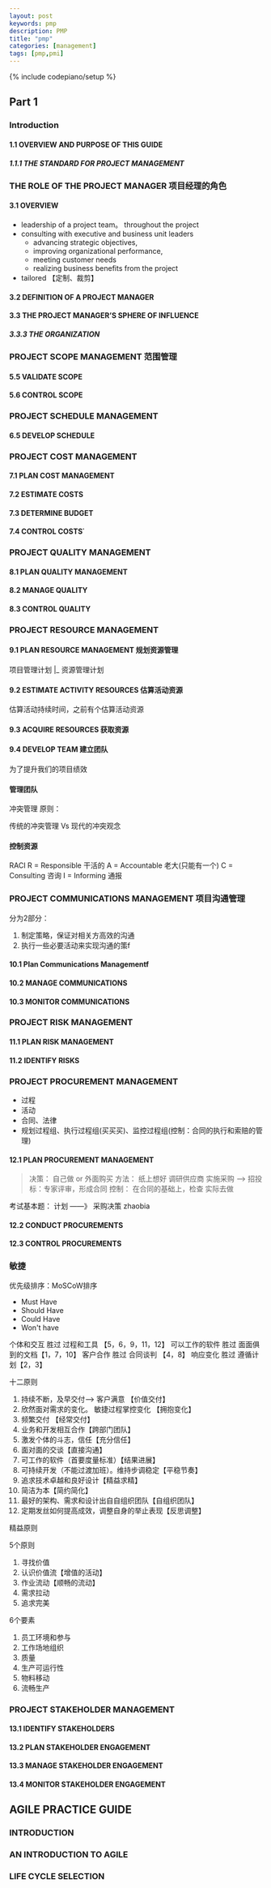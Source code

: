 ```yaml
---
layout: post
keywords: pmp 
description: PMP
title: "pmp"
categories: [management]
tags: [pmp,pmi]
---
```

{% include codepiano/setup %}

## Part 1

### Introduction

#### 1.1 OVERVIEW AND PURPOSE OF THIS GUIDE

##### 1.1.1 THE STANDARD FOR PROJECT MANAGEMENT

### THE ROLE OF THE PROJECT MANAGER 项目经理的角色

#### 3.1 OVERVIEW

* leadership of a project team。 throughout the project
* consulting with executive and business unit
leaders
  * advancing strategic objectives,
  * improving organizational performance,
  * meeting customer needs
  * realizing business benefits from the project
* tailored 【定制、裁剪】

#### 3.2 DEFINITION OF A PROJECT MANAGER

#### 3.3 THE PROJECT MANAGER’S SPHERE OF INFLUENCE

##### 3.3.3 THE ORGANIZATION

### PROJECT SCOPE MANAGEMENT 范围管理

#### 5.5 VALIDATE SCOPE

#### 5.6 CONTROL SCOPE

### PROJECT SCHEDULE MANAGEMENT

#### 6.5 DEVELOP SCHEDULE

### PROJECT COST MANAGEMENT

#### 7.1 PLAN COST MANAGEMENT

#### 7.2 ESTIMATE COSTS

#### 7.3 DETERMINE BUDGET

#### 7.4 CONTROL COSTS˙

### PROJECT QUALITY MANAGEMENT

#### 8.1 PLAN QUALITY MANAGEMENT

#### 8.2 MANAGE QUALITY

#### 8.3 CONTROL QUALITY

### PROJECT RESOURCE MANAGEMENT

#### 9.1 PLAN RESOURCE MANAGEMENT 规划资源管理

项目管理计划
|_ 资源管理计划

#### 9.2 ESTIMATE ACTIVITY RESOURCES 估算活动资源

估算活动持续时间，之前有个估算活动资源

#### 9.3 ACQUIRE RESOURCES 获取资源

#### 9.4 DEVELOP TEAM 建立团队

为了提升我们的项目绩效

#### 管理团队

冲突管理
原则：

传统的冲突管理 Vs 现代的冲突观念

#### 控制资源

RACI
R = Responsible 干活的
A = Accountable 老大(只能有一个)
C = Consulting 咨询
I = Informing 通报

### PROJECT COMMUNICATIONS MANAGEMENT 项目沟通管理

分为2部分：

1. 制定策略，保证对相关方高效的沟通
2. 执行一些必要活动来实现沟通的策f

#### 10.1 Plan Communications Managementf

#### 10.2 MANAGE COMMUNICATIONS

#### 10.3 MONITOR COMMUNICATIONS

### PROJECT RISK MANAGEMENT

#### 11.1 PLAN RISK MANAGEMENT

#### 11.2 IDENTIFY RISKS

### PROJECT PROCUREMENT MANAGEMENT

* 过程
* 活动
* 合同、法律
* 规划过程组、执行过程组(买买买)、监控过程组(控制：合同的执行和索赔的管理)

#### 12.1 PLAN PROCUREMENT MANAGEMENT

> 决策： 自己做 or 外面购买
> 方法：
纸上想好
> 调研供应商
> 实施采购 --> 招投标：专家评审，形成合同
> 控制： 在合同的基础上，检查
实际去做

考试基本题：
计划  ——》 采购决策
zhaobia

#### 12.2 CONDUCT PROCUREMENTS

#### 12.3 CONTROL PROCUREMENTS

### 敏捷

优先级排序：MoSCoW排序

* Must Have
* Should Have
* Could Have
* Won't have

个体和交互   胜过  过程和工具  【5，6，9，11，12】
可以工作的软件 胜过  面面俱到的文档【1，7，10】
客户合作    胜过   合同谈判 【4，8】
响应变化    胜过   遵循计划【2，3】

十二原则

1. 持续不断，及早交付--> 客户满意   【价值交付】
2. 欣然面对需求的变化。 敏捷过程掌控变化 【拥抱变化】
3. 频繁交付 【经常交付】
4. 业务和开发相互合作【跨部门团队】
5. 激发个体的斗志，信任【充分信任】
6. 面对面的交谈【直接沟通】
7. 可工作的软件（首要度量标准）【结果进展】
8. 可持续开发（不能过渡加班）。维持步调稳定【平稳节奏】
9. 追求技术卓越和良好设计【精益求精】
10. 简洁为本【简约简化】
11. 最好的架构、需求和设计出自自组织团队【自组织团队】
12. 定期发丝如何提高成效，调整自身的举止表现【反思调整】

精益原则

5个原则

1. 寻找价值
2. 认识价值流【增值的活动】
3. 作业流动【顺畅的流动】
4. 需求拉动
5. 追求完美

6个要素

1. 员工环境和参与
2. 工作场地组织
3. 质量
4. 生产可运行性
5. 物料移动
6. 流畅生产

### PROJECT STAKEHOLDER MANAGEMENT

#### 13.1 IDENTIFY STAKEHOLDERS

#### 13.2 PLAN STAKEHOLDER ENGAGEMENT

#### 13.3 MANAGE STAKEHOLDER ENGAGEMENT

#### 13.4 MONITOR STAKEHOLDER ENGAGEMENT

## AGILE PRACTICE GUIDE

### INTRODUCTION

### AN INTRODUCTION TO AGILE

### LIFE CYCLE SELECTION

